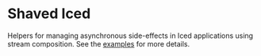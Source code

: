 # Shaved Iced

Helpers for managing asynchronous side-effects in Iced applications using stream composition. See the [examples](https://github.com/nicksenger/shaved_iced/blob/master/examples/ping_pong/src/main.rs) for more details.
